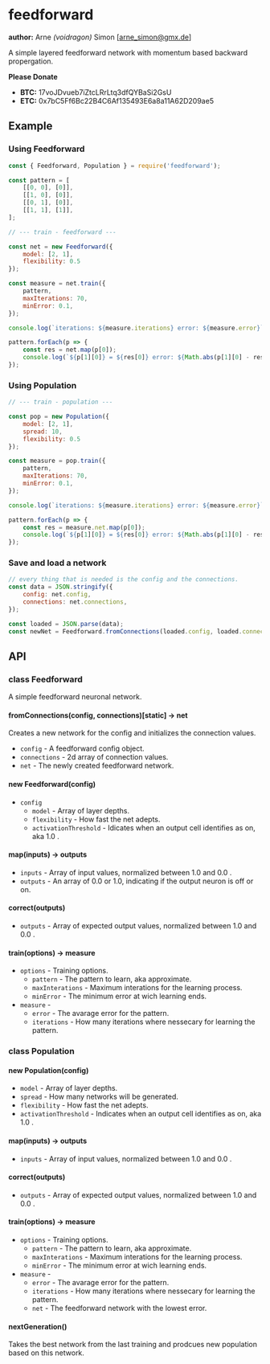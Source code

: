 # feedforward

**author:** Arne *(voidragon)* Simon [arne_simon@gmx.de]

A simple layered feedforward network with momentum based backward propergation.


**Please Donate**

+ **BTC:** 17voJDvueb7iZtcLRrLtq3dfQYBaSi2GsU
+ **ETC:** 0x7bC5Ff6Bc22B4C6Af135493E6a8a11A62D209ae5

## Example

### Using Feedforward

```js
const { Feedforward, Population } = require('feedforward');

const pattern = [
    [[0, 0], [0]],
    [[1, 0], [0]],
    [[0, 1], [0]],
    [[1, 1], [1]],
];

// --- train - feedforward ---

const net = new Feedforward({
    model: [2, 1],
    flexibility: 0.5
});

const measure = net.train({
    pattern,
    maxIterations: 70,
    minError: 0.1,
});

console.log(`iterations: ${measure.iterations} error: ${measure.error}`);

pattern.forEach(p => {
    const res = net.map(p[0]);
    console.log(`${p[1][0]} = ${res[0]} error: ${Math.abs(p[1][0] - res[0])}`);
});
```

### Using Population

```js
// --- train - population ---

const pop = new Population({
    model: [2, 1],
    spread: 10,
    flexibility: 0.5
});

const measure = pop.train({
    pattern,
    maxIterations: 70,
    minError: 0.1,
});

console.log(`iterations: ${measure.iterations} error: ${measure.error}`);

pattern.forEach(p => {
    const res = measure.net.map(p[0]);
    console.log(`${p[1][0]} = ${res[0]} error: ${Math.abs(p[1][0] - res[0])}`);
});
```

### Save and load a network

```js
// every thing that is needed is the config and the connections.
const data = JSON.stringify({
    config: net.config,
    connections: net.connections,
});

const loaded = JSON.parse(data);
const newNet = Feedforward.fromConnections(loaded.config, loaded.connections);
```

## API

### class Feedforward

A simple feedforward neuronal network.

#### fromConnections(config, connections)[static] -> net

Creates a new network for the config and initializes the connection values.

+ `config` - A feedforward config object.
+ `connections` - 2d array of connection values.
+ `net` - The newly created feedforward network.

#### new Feedforward(config)

+ `config`
    + `model` - Array of layer depths.
    + `flexibility` - How fast the net adepts.
    + `activationThreshold` - Idicates when an output cell identifies as on, aka 1.0 .

#### map(inputs) -> outputs

+ `inputs` - Array of input values, normalized between 1.0 and 0.0 .
+ `outputs` - An array of 0.0 or 1.0, indicating if the output neuron is off or on.

#### correct(outputs)

+ `outputs` - Array of expected output values, normalized between 1.0 and 0.0 .

#### train(options) -> measure

+ `options` - Training options.
    + `pattern` - The pattern to learn, aka approximate.
    + `maxInterations` - Maximum interations for the learning process.
    + `minError` - The minimum error at wich learning ends.
+ `measure` -
    + `error` - The avarage error for the pattern.
    + `iterations` - How many iterations where nessecary for learning the pattern.

### class Population

#### new Population(config)

+ `model` - Array of layer depths.
+ `spread` - How many networks will be generated.
+ `flexibility` - How fast the net adepts.
+ `activationThreshold` - Indicates when an output cell identifies as on, aka 1.0 .

#### map(inputs) -> outputs

+ `inputs` - Array of input values, normalized between 1.0 and 0.0 .

#### correct(outputs)

+ `outputs` - Array of expected output values, normalized between 1.0 and 0.0 .

#### train(options) -> measure

+ `options` - Training options.
    + `pattern` - The pattern to learn, aka approximate.
    + `maxInterations` - Maximum interations for the learning process.
    + `minError` - The minimum error at wich learning ends.
+ `measure` -
    + `error` - The avarage error for the pattern.
    + `iterations` - How many iterations where nessecary for learning the pattern.
    + `net` - The feedforward network with the lowest error.

#### nextGeneration()

Takes the best network from the last training and prodcues new population based on this network.
